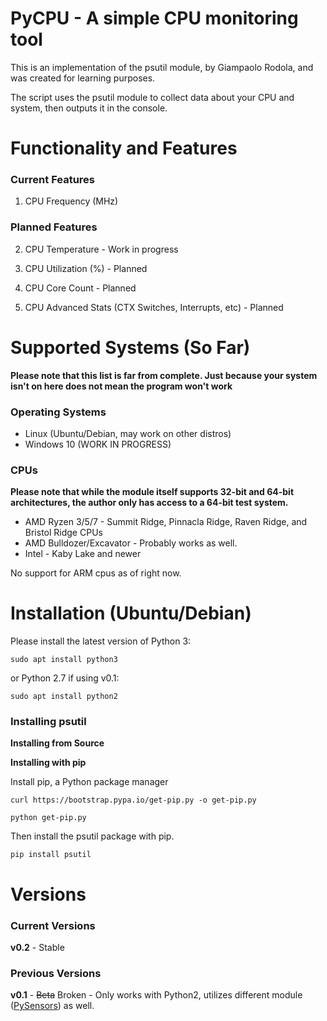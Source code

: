 # PyCPU - A simple CPU monitoring tool

This is an implementation of the psutil module, by Giampaolo Rodola, and was created for learning purposes.

The script uses the psutil module to collect data about your CPU and system, then outputs it in the console. 

# Functionality and Features
### Current Features

1. CPU Frequency (MHz)

### Planned Features

2. CPU Temperature - Work in progress

3. CPU Utilization (%) - Planned

4. CPU Core Count - Planned

5. CPU Advanced Stats (CTX Switches, Interrupts, etc) - Planned

# Supported Systems (So Far)
**Please note that this list is far from complete. Just because your system isn't on here does not mean the program won't work**

### Operating Systems

* Linux (Ubuntu/Debian, may work on other distros)
* Windows 10 (WORK IN PROGRESS)

### CPUs
**Please note that while the module itself supports 32-bit and 64-bit architectures, the author only has access to a 64-bit test system.**

* AMD Ryzen 3/5/7 - Summit Ridge, Pinnacla Ridge, Raven Ridge, and Bristol Ridge CPUs
* AMD Bulldozer/Excavator - Probably works as well. 
* Intel - Kaby Lake and newer

No support for ARM cpus as of right now. 

# Installation (Ubuntu/Debian)

Please install the latest version of Python 3:

`sudo apt install python3`

or Python 2.7 if using v0.1:

`sudo apt install python2`

### Installing psutil

**Installing from Source**



**Installing with pip**

Install pip, a Python package manager

`curl https://bootstrap.pypa.io/get-pip.py -o get-pip.py`

`python get-pip.py`

Then install the psutil package with pip. 

`pip install psutil`

# Versions
### Current Versions

**v0.2** - Stable

### Previous Versions

**v0.1** - ~~Beta~~ Broken - Only works with Python2, utilizes different module ([PySensors](https://pypi.org/project/PySensors/)) as well.  
